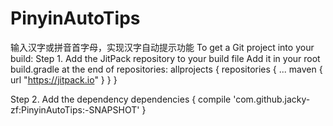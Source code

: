 # PinyinAutoTips
输入汉字或拼音首字母，实现汉字自动提示功能
To get a Git project into your build:
Step 1. Add the JitPack repository to your build file
Add it in your root build.gradle at the end of repositories:
allprojects {
		repositories {
			...
			maven { url "https://jitpack.io" }
		}
	}
	
Step 2. Add the dependency
dependencies {
	        compile 'com.github.jacky-zf:PinyinAutoTips:-SNAPSHOT'
	}
